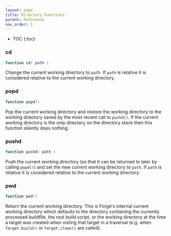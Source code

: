 ```yaml
---
layout: page
title: Directory Functions
parent: Reference
nav_order: 1
---
```


- TOC
{:toc}

### cd 

~~~lua
function cd( path )
~~~

Change the current working directory to `path`.  If `path` is relative it is considered relative to the current working directory.

### popd

~~~lua
function popd()
~~~

Pop the current working directory and restore the working directory to the working directory saved by the most recent call to `pushd()`.  If the current working directory is the only directory on the directory stack then this function silently does nothing.

### pushd

~~~lua
function pushd( path )
~~~

Push the current working directory (so that it can be returned to later by calling `popd()`) and set the new current working directory to `path`.  If `path` is relative it is considered relative to the current working directory.

### pwd

~~~lua
function pwd()
~~~

Return the current working directory.  This is Forge's internal current working directory which defaults to the directory containing the currently processed buildfile, the root build script, or the working directory at the time a target was created when visting that target in a traversal (e.g. when `Target.build()` or `Target.clean()` are called).
